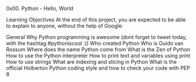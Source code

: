 0x00. Python - Hello, World

Learning Objectives
At the end of this project, you are expected to be able to explain to anyone, without the help of Google:

General
Why Python programming is awesome (dont forget to tweet today, with the hashtag #pythoniscool :))
	Who created Python
	Who is Guido van Rossum
	Where does the name Python come from
	What is the Zen of Python
	How to use the Python interpreter
	How to print text and variables using print
	How to use strings
	What are indexing and slicing in Python
	What is the official Holberton Python coding style and how to check your code with PEP 8

